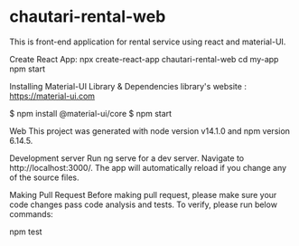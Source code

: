# chautari-rental-web
This is front-end application for rental service using react and material-UI.

Create React App:
npx create-react-app chautari-rental-web
cd my-app
npm start

Installing Material-UI Library & Dependencies
library's website : https://material-ui.com

$ npm install @material-ui/core
$ npm start

Web
This project was generated with node version v14.1.0 and npm version 6.14.5.

Development server
Run ng serve for a dev server. Navigate to http://localhost:3000/. The app will automatically reload if you change any of the source files.

Making Pull Request
Before making pull request, please make sure your code changes pass code analysis and tests. To verify, please run below commands:

   npm test





